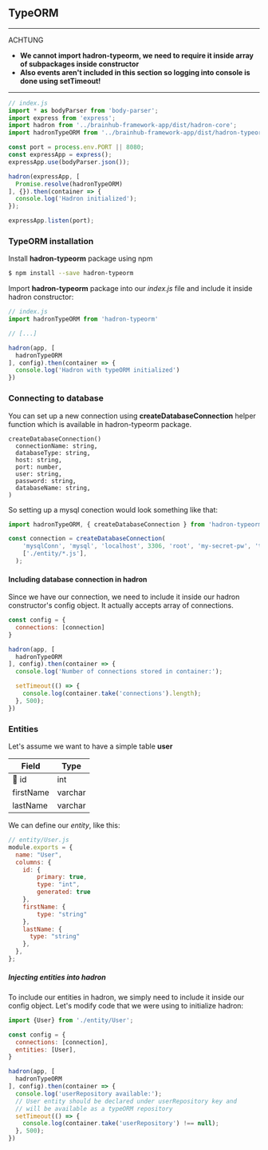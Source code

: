 ## TypeORM

---
ACHTUNG
- **We cannot import hadron-typeorm, we need to require it inside array of subpackages inside constructor**
- **Also events aren't included in this section so logging into console is done using setTimeout!**

---

```javascript
// index.js
import * as bodyParser from 'body-parser';
import express from 'express';
import hadron from '../brainhub-framework-app/dist/hadron-core';
import hadronTypeORM from '../brainhub-framework-app/dist/hadron-typeorm';

const port = process.env.PORT || 8080;
const expressApp = express();
expressApp.use(bodyParser.json());

hadron(expressApp, [
  Promise.resolve(hadronTypeORM)
], {}).then(container => {
  console.log('Hadron initialized');
});

expressApp.listen(port);
```

### TypeORM installation
Install **hadron-typeorm** package using npm
```bash
$ npm install --save hadron-typeorm
```

Import **hadron-typeorm** package into our *index.js* file and include it inside hadron constructor:
```javascript
// index.js
import hadronTypeORM from 'hadron-typeorm'

// [...]

hadron(app, [
  hadronTypeORM
], config).then(container => {
  console.log('Hadron with typeORM initialized')
})
```

### Connecting to database
You can set up a new connection using **createDatabaseConnection** helper function which is available in hadron-typeorm package.
```none
createDatabaseConnection()
  connectionName: string, 
  databaseType: string,
  host: string, 
  port: number,
  user: string, 
  password: string, 
  databaseName: string,
)
```
So setting up a mysql conection would look something like that:
```javascript
import hadronTypeORM, { createDatabaseConnection } from 'hadron-typeorm'

const connection = createDatabaseConnection(
    'mysqlConn', 'mysql', 'localhost', 3306, 'root', 'my-secret-pw', 'test',
    ['./entity/*.js'],
  );
```
#### Including database connection in hadron
Since we have our connection, we need to include it inside our hadron constructor's config object. It actually accepts array of connections.
```javascript
const config = {
  connections: [connection]
}

hadron(app, [
  hadronTypeORM
], config).then(container => {
  console.log('Number of connections stored in container:');

  setTimeout(() => {
    console.log(container.take('connections').length);
  }, 500);
})
```


### Entities
Let's assume we want to have a simple table **user**

| Field      | Type    |
| ---------- | ------- |
| 🔑 id      | int     |
| firstName  | varchar |
| lastName   | varchar |

We can define our *entity*, like this:
```javascript
// entity/User.js
module.exports = {
  name: "User",
  columns: {
    id: {
        primary: true,
        type: "int",
        generated: true
    },
    firstName: {
        type: "string"
    },
    lastName: {
      type: "string"
    },
  },
};
```

##### Injecting entities into hadron
To include our entities in hadron, we simply need to include it inside our config object.
Let's modify code that we were using to initialize hadron:
```javascript
import {User} from './entity/User';

const config = {
  connections: [connection],
  entities: [User],
}

hadron(app, [
  hadronTypeORM
], config).then(container => {
  console.log('userRepository available:');
  // User entity should be declared under userRepository key and
  // will be available as a typeORM repository
  setTimeout(() => {
    console.log(container.take('userRepository') !== null);
  }, 500);
})
```